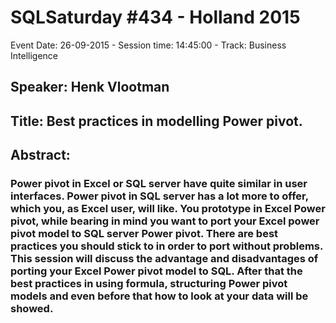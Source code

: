 # SQLSaturday #434 - Holland 2015
Event Date: 26-09-2015 - Session time: 14:45:00 - Track: Business Intelligence
## Speaker: Henk Vlootman
## Title: Best practices in modelling Power pivot.
## Abstract:
### Power pivot in Excel or SQL server have quite similar in user interfaces. Power pivot in SQL server has a lot more to offer, which you, as Excel user, will like. You prototype in Excel Power pivot, while bearing in mind you want to port your Excel power pivot model to SQL server Power pivot. There are best practices you should stick to in order to port without problems. This session will discuss the advantage and disadvantages of porting your Excel Power pivot model to SQL. After that the best practices in using formula, structuring Power pivot models and even before that how to look at your data will be showed. 
